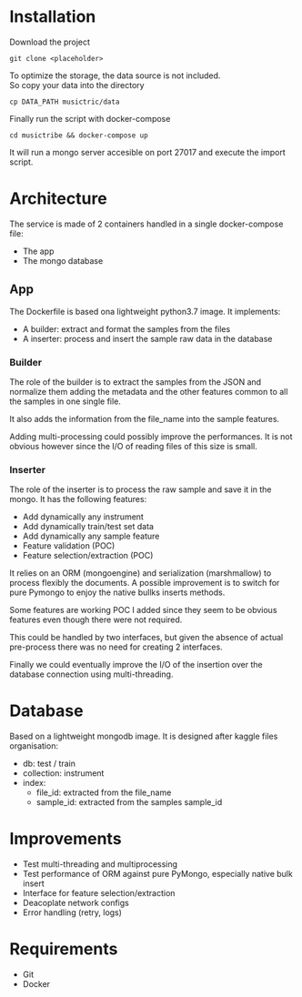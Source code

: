 # Installation
Download the project
```
git clone <placeholder>
```
To optimize the storage, the data source is not included.  
So copy your data into the directory
```
cp DATA_PATH musictric/data
```
Finally run the script with docker-compose
```
cd musictribe && docker-compose up
```
It will run a mongo server accesible on port 27017 and execute the import script.

# Architecture

The service is made of 2 containers handled in a single docker-compose file:
- The app
- The mongo database

## App

The Dockerfile is based ona lightweight python3.7 image.
It implements:
- A builder: extract and format the samples from the files
- A inserter: process and insert the sample raw data in the database

### Builder
The role of the builder is to extract the samples from the JSON and normalize them adding the metadata and the other features common to all the samples in one single file. 

It  also adds the information from the file_name into the sample features.

Adding multi-processing could possibly improve the performances. It is not obvious however since the I/O of reading files of this size is small.

### Inserter
The role of the inserter is to process the raw sample and save it in the mongo. It has the following features:
- Add dynamically any instrument
- Add dynamically train/test set data
- Add dynamically any sample feature
- Feature validation (POC)
- Feature selection/extraction (POC)

It relies on an ORM (mongoengine) and serialization (marshmallow) to process flexibly the documents. A possible improvement is to switch for pure Pymongo to enjoy the native bullks inserts methods.

Some features are working POC I added since they seem to be obvious features even though there were not required.

This could be handled by two interfaces, but given the absence of actual pre-process there was no need for creating 2 interfaces.

Finally we could eventually improve the I/O of the insertion over the database connection using multi-threading.

# Database

Based on a lightweight mongodb image.
It is designed after kaggle files organisation:
- db: test / train
- collection: instrument
- index: 
  - file_id: extracted from the file_name
  - sample_id: extracted from the samples sample_id

# Improvements

- Test multi-threading and multiprocessing
- Test performance of ORM against pure PyMongo, especially native bulk insert
- Interface for feature selection/extraction
- Deacoplate network configs
- Error handling (retry, logs)

# Requirements

- Git
- Docker